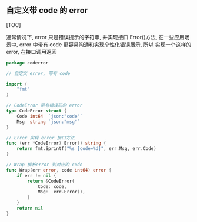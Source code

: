## 自定义带 code 的 error

[TOC]

通常情况下, error 只是错误提示的字符串, 并实现接口 Error()方法, 在一些应用场景中, error 中带有 code 更容易沟通和实现个性化错误展示, 所以 实现一个这样的 error, 在接口调用返回

```go
package coderror

// 自定义 error, 带有 code

import (
	"fmt"
)

// CodeError 带有错误码的 error
type CodeError struct {
	Code int64  `json:"code"`
	Msg  string `json:"msg"`
}

// Error 实现 error 接口方法
func (err *CodeError) Error() string {
	return fmt.Sprintf("%s [code=%d]", err.Msg, err.Code)
}

// Wrap 解析error 到对应的 code
func Wrap(err error, code int64) error {
	if err != nil {
		return &CodeError{
			Code: code,
			Msg:  err.Error(),
		}
	}
	return nil
}
```



